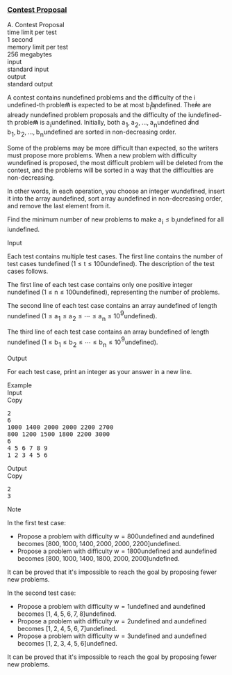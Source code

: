 <h3><a href="https://codeforces.com/contest/1972/problem/A" target="_blank" rel="noopener noreferrer">Contest Proposal</a></h3>
<div class="header"><div class="title">A. Contest Proposal</div><div class="time-limit"><div class="property-title">time limit per test</div>1 second</div><div class="memory-limit"><div class="property-title">memory limit per test</div>256 megabytes</div><div class="input-file input-standard"><div class="property-title">input</div>standard input</div><div class="output-file output-standard"><div class="property-title">output</div>standard output</div></div><div><p>A contest contains <span class="MathJax_Preview" style="color: inherit;"><span class="MJXp-math" id="MJXp-Span-1"><span class="MJXp-mi MJXp-italic" id="MJXp-Span-2">n</span></span></span><span class="MathJax MathJax_Processed" id="MathJax-Element-1-Frame" tabindex="0" style=""><nobr><span class="math" id="MathJax-Span-1"><span style="display: inline-block; position: relative; width: 0em; height: 0px; font-size: 122%;"><span style="position: absolute;"><span class="mrow" id="MathJax-Span-2"><span class="mi" id="MathJax-Span-3" style="font-family: MathJax_Math-italic;">n</span></span></span></span></span></nobr></span>undefined problems and the difficulty of the <span class="MathJax_Preview" style="color: inherit;"><span class="MJXp-math" id="MJXp-Span-3"><span class="MJXp-mi MJXp-italic" id="MJXp-Span-4">i</span></span></span><span class="MathJax MathJax_Processed" id="MathJax-Element-2-Frame" tabindex="0" style=""><nobr><span class="math" id="MathJax-Span-4"><span style="display: inline-block; position: relative; width: 0em; height: 0px; font-size: 122%;"><span style="position: absolute;"><span class="mrow" id="MathJax-Span-5"><span class="mi" id="MathJax-Span-6" style="font-family: MathJax_Math-italic;">i</span></span></span></span></span></nobr></span>undefined-th problem is expected to be <span class="tex-font-style-bf">at most</span> <span class="MathJax_Preview" style="color: inherit;"><span class="MJXp-math" id="MJXp-Span-5"><span class="MJXp-msubsup" id="MJXp-Span-6"><span class="MJXp-mi MJXp-italic" id="MJXp-Span-7" style="margin-right: 0.05em;">b</span><span class="MJXp-mi MJXp-italic MJXp-script" id="MJXp-Span-8" style="vertical-align: -0.4em;">i</span></span></span></span><span class="MathJax MathJax_Processed" id="MathJax-Element-3-Frame" tabindex="0" style=""><nobr><span class="math" id="MathJax-Span-7"><span style="display: inline-block; position: relative; width: 0em; height: 0px; font-size: 122%;"><span style="position: absolute;"><span class="mrow" id="MathJax-Span-8"><span class="msubsup" id="MathJax-Span-9"><span style="display: inline-block; position: relative; width: 0.764em; height: 0px;"><span style="position: absolute; clip: rect(3.106em, 1000.41em, 4.16em, -999.997em); top: -3.978em; left: 0em;"><span class="mi" id="MathJax-Span-10" style="font-family: MathJax_Math-italic;">b</span><span style="display: inline-block; width: 0px; height: 3.984em;"></span></span><span style="position: absolute; top: -3.803em; left: 0.413em;"><span class="mi" id="MathJax-Span-11" style="font-size: 70.7%; font-family: MathJax_Math-italic;">i</span><span style="display: inline-block; width: 0px; height: 3.984em;"></span></span></span></span></span></span></span></span></nobr></span>undefined. There are already <span class="MathJax_Preview" style="color: inherit;"><span class="MJXp-math" id="MJXp-Span-9"><span class="MJXp-mi MJXp-italic" id="MJXp-Span-10">n</span></span></span><span class="MathJax MathJax_Processed" id="MathJax-Element-4-Frame" tabindex="0" style=""><nobr><span class="math" id="MathJax-Span-12"><span style="display: inline-block; position: relative; width: 0em; height: 0px; font-size: 122%;"><span style="position: absolute;"><span class="mrow" id="MathJax-Span-13"><span class="mi" id="MathJax-Span-14" style="font-family: MathJax_Math-italic;">n</span></span></span></span></span></nobr></span>undefined problem proposals and the difficulty of the <span class="MathJax_Preview" style="color: inherit;"><span class="MJXp-math" id="MJXp-Span-11"><span class="MJXp-mi MJXp-italic" id="MJXp-Span-12">i</span></span></span><span class="MathJax MathJax_Processed" id="MathJax-Element-5-Frame" tabindex="0" style=""><nobr><span class="math" id="MathJax-Span-15"><span style="display: inline-block; position: relative; width: 0em; height: 0px; font-size: 122%;"><span style="position: absolute;"><span class="mrow" id="MathJax-Span-16"><span class="mi" id="MathJax-Span-17" style="font-family: MathJax_Math-italic;">i</span></span></span></span></span></nobr></span>undefined-th problem is <span class="MathJax_Preview" style="color: inherit;"><span class="MJXp-math" id="MJXp-Span-13"><span class="MJXp-msubsup" id="MJXp-Span-14"><span class="MJXp-mi MJXp-italic" id="MJXp-Span-15" style="margin-right: 0.05em;">a</span><span class="MJXp-mi MJXp-italic MJXp-script" id="MJXp-Span-16" style="vertical-align: -0.4em;">i</span></span></span></span><span class="MathJax MathJax_Processing" id="MathJax-Element-6-Frame" tabindex="0"></span>undefined. Initially, both <span class="MathJax_Preview" style="color: inherit;"><span class="MJXp-math" id="MJXp-Span-17"><span class="MJXp-msubsup" id="MJXp-Span-18"><span class="MJXp-mi MJXp-italic" id="MJXp-Span-19" style="margin-right: 0.05em;">a</span><span class="MJXp-mn MJXp-script" id="MJXp-Span-20" style="vertical-align: -0.4em;">1</span></span><span class="MJXp-mo" id="MJXp-Span-21" style="margin-left: 0em; margin-right: 0.222em;">,</span><span class="MJXp-msubsup" id="MJXp-Span-22"><span class="MJXp-mi MJXp-italic" id="MJXp-Span-23" style="margin-right: 0.05em;">a</span><span class="MJXp-mn MJXp-script" id="MJXp-Span-24" style="vertical-align: -0.4em;">2</span></span><span class="MJXp-mo" id="MJXp-Span-25" style="margin-left: 0em; margin-right: 0.222em;">,</span><span class="MJXp-mo" id="MJXp-Span-26" style="margin-left: 0em; margin-right: 0em;">…</span><span class="MJXp-mo" id="MJXp-Span-27" style="margin-left: 0em; margin-right: 0.222em;">,</span><span class="MJXp-msubsup" id="MJXp-Span-28"><span class="MJXp-mi MJXp-italic" id="MJXp-Span-29" style="margin-right: 0.05em;">a</span><span class="MJXp-mi MJXp-italic MJXp-script" id="MJXp-Span-30" style="vertical-align: -0.4em;">n</span></span></span></span><span class="MathJax MathJax_Processing" id="MathJax-Element-7-Frame" tabindex="0"></span>undefined and <span class="MathJax_Preview" style="color: inherit;"><span class="MJXp-math" id="MJXp-Span-31"><span class="MJXp-msubsup" id="MJXp-Span-32"><span class="MJXp-mi MJXp-italic" id="MJXp-Span-33" style="margin-right: 0.05em;">b</span><span class="MJXp-mn MJXp-script" id="MJXp-Span-34" style="vertical-align: -0.4em;">1</span></span><span class="MJXp-mo" id="MJXp-Span-35" style="margin-left: 0em; margin-right: 0.222em;">,</span><span class="MJXp-msubsup" id="MJXp-Span-36"><span class="MJXp-mi MJXp-italic" id="MJXp-Span-37" style="margin-right: 0.05em;">b</span><span class="MJXp-mn MJXp-script" id="MJXp-Span-38" style="vertical-align: -0.4em;">2</span></span><span class="MJXp-mo" id="MJXp-Span-39" style="margin-left: 0em; margin-right: 0.222em;">,</span><span class="MJXp-mo" id="MJXp-Span-40" style="margin-left: 0em; margin-right: 0em;">…</span><span class="MJXp-mo" id="MJXp-Span-41" style="margin-left: 0em; margin-right: 0.222em;">,</span><span class="MJXp-msubsup" id="MJXp-Span-42"><span class="MJXp-mi MJXp-italic" id="MJXp-Span-43" style="margin-right: 0.05em;">b</span><span class="MJXp-mi MJXp-italic MJXp-script" id="MJXp-Span-44" style="vertical-align: -0.4em;">n</span></span></span></span><span class="MathJax MathJax_Processing" id="MathJax-Element-8-Frame" tabindex="0"></span>undefined are sorted in non-decreasing order.</p><p>Some of the problems may be more difficult than expected, so the writers must propose more problems. When a new problem with difficulty <span class="MathJax_Preview" style="color: inherit;"><span class="MJXp-math" id="MJXp-Span-45"><span class="MJXp-mi MJXp-italic" id="MJXp-Span-46">w</span></span></span><span class="MathJax MathJax_Processing" id="MathJax-Element-9-Frame" tabindex="0"></span>undefined is proposed, the most difficult problem will be deleted from the contest, and the problems will be sorted in a way that the difficulties are non-decreasing.</p><p>In other words, in each operation, you choose an integer <span class="MathJax_Preview" style="color: inherit;"><span class="MJXp-math" id="MJXp-Span-47"><span class="MJXp-mi MJXp-italic" id="MJXp-Span-48">w</span></span></span><span class="MathJax MathJax_Processing" id="MathJax-Element-10-Frame" tabindex="0"></span>undefined, insert it into the array <span class="MathJax_Preview" style="color: inherit;"><span class="MJXp-math" id="MJXp-Span-49"><span class="MJXp-mi MJXp-italic" id="MJXp-Span-50">a</span></span></span><span class="MathJax MathJax_Processing" id="MathJax-Element-11-Frame" tabindex="0"></span>undefined, sort array <span class="MathJax_Preview" style="color: inherit;"><span class="MJXp-math" id="MJXp-Span-51"><span class="MJXp-mi MJXp-italic" id="MJXp-Span-52">a</span></span></span><span class="MathJax MathJax_Processing" id="MathJax-Element-12-Frame" tabindex="0"></span>undefined in non-decreasing order, and remove the last element from it.</p><p>Find the minimum number of new problems to make <span class="MathJax_Preview" style="color: inherit;"><span class="MJXp-math" id="MJXp-Span-53"><span class="MJXp-msubsup" id="MJXp-Span-54"><span class="MJXp-mi MJXp-italic" id="MJXp-Span-55" style="margin-right: 0.05em;">a</span><span class="MJXp-mi MJXp-italic MJXp-script" id="MJXp-Span-56" style="vertical-align: -0.4em;">i</span></span><span class="MJXp-mo" id="MJXp-Span-57" style="margin-left: 0.333em; margin-right: 0.333em;">≤</span><span class="MJXp-msubsup" id="MJXp-Span-58"><span class="MJXp-mi MJXp-italic" id="MJXp-Span-59" style="margin-right: 0.05em;">b</span><span class="MJXp-mi MJXp-italic MJXp-script" id="MJXp-Span-60" style="vertical-align: -0.4em;">i</span></span></span></span><span class="MathJax MathJax_Processing" id="MathJax-Element-13-Frame" tabindex="0"></span>undefined for all <span class="MathJax_Preview" style="color: inherit;"><span class="MJXp-math" id="MJXp-Span-61"><span class="MJXp-mi MJXp-italic" id="MJXp-Span-62">i</span></span></span><span class="MathJax MathJax_Processing" id="MathJax-Element-14-Frame" tabindex="0"></span>undefined.</p></div><div class="input-specification"><div class="section-title">Input</div><p>Each test contains multiple test cases. The first line contains the number of test cases <span class="MathJax_Preview" style="color: inherit;"><span class="MJXp-math" id="MJXp-Span-63"><span class="MJXp-mi MJXp-italic" id="MJXp-Span-64">t</span></span></span><span class="MathJax MathJax_Processing" id="MathJax-Element-15-Frame" tabindex="0"></span>undefined (<span class="MathJax_Preview" style="color: inherit;"><span class="MJXp-math" id="MJXp-Span-65"><span class="MJXp-mn" id="MJXp-Span-66">1</span><span class="MJXp-mo" id="MJXp-Span-67" style="margin-left: 0.333em; margin-right: 0.333em;">≤</span><span class="MJXp-mi MJXp-italic" id="MJXp-Span-68">t</span><span class="MJXp-mo" id="MJXp-Span-69" style="margin-left: 0.333em; margin-right: 0.333em;">≤</span><span class="MJXp-mn" id="MJXp-Span-70">100</span></span></span><span class="MathJax MathJax_Processing" id="MathJax-Element-16-Frame" tabindex="0"></span>undefined). The description of the test cases follows.</p><p>The first line of each test case contains only one positive integer <span class="MathJax_Preview" style="color: inherit;"><span class="MJXp-math" id="MJXp-Span-71"><span class="MJXp-mi MJXp-italic" id="MJXp-Span-72">n</span></span></span><span class="MathJax MathJax_Processing" id="MathJax-Element-17-Frame" tabindex="0"></span>undefined (<span class="MathJax_Preview" style="color: inherit;"><span class="MJXp-math" id="MJXp-Span-73"><span class="MJXp-mn" id="MJXp-Span-74">1</span><span class="MJXp-mo" id="MJXp-Span-75" style="margin-left: 0.333em; margin-right: 0.333em;">≤</span><span class="MJXp-mi MJXp-italic" id="MJXp-Span-76">n</span><span class="MJXp-mo" id="MJXp-Span-77" style="margin-left: 0.333em; margin-right: 0.333em;">≤</span><span class="MJXp-mn" id="MJXp-Span-78">100</span></span></span><span class="MathJax MathJax_Processing" id="MathJax-Element-18-Frame" tabindex="0"></span>undefined), representing the number of problems.</p><p>The second line of each test case contains an array <span class="MathJax_Preview" style="color: inherit;"><span class="MJXp-math" id="MJXp-Span-79"><span class="MJXp-mi MJXp-italic" id="MJXp-Span-80">a</span></span></span><span class="MathJax MathJax_Processing" id="MathJax-Element-19-Frame" tabindex="0"></span>undefined of length <span class="MathJax_Preview" style="color: inherit;"><span class="MJXp-math" id="MJXp-Span-81"><span class="MJXp-mi MJXp-italic" id="MJXp-Span-82">n</span></span></span><span class="MathJax MathJax_Processing" id="MathJax-Element-20-Frame" tabindex="0"></span>undefined (<span class="MathJax_Preview" style="color: inherit;"><span class="MJXp-math" id="MJXp-Span-83"><span class="MJXp-mn" id="MJXp-Span-84">1</span><span class="MJXp-mo" id="MJXp-Span-85" style="margin-left: 0.333em; margin-right: 0.333em;">≤</span><span class="MJXp-msubsup" id="MJXp-Span-86"><span class="MJXp-mi MJXp-italic" id="MJXp-Span-87" style="margin-right: 0.05em;">a</span><span class="MJXp-mn MJXp-script" id="MJXp-Span-88" style="vertical-align: -0.4em;">1</span></span><span class="MJXp-mo" id="MJXp-Span-89" style="margin-left: 0.333em; margin-right: 0.333em;">≤</span><span class="MJXp-msubsup" id="MJXp-Span-90"><span class="MJXp-mi MJXp-italic" id="MJXp-Span-91" style="margin-right: 0.05em;">a</span><span class="MJXp-mn MJXp-script" id="MJXp-Span-92" style="vertical-align: -0.4em;">2</span></span><span class="MJXp-mo" id="MJXp-Span-93" style="margin-left: 0.333em; margin-right: 0.333em;">≤</span><span class="MJXp-mo" id="MJXp-Span-94" style="margin-left: 0em; margin-right: 0em;">⋯</span><span class="MJXp-mo" id="MJXp-Span-95" style="margin-left: 0.333em; margin-right: 0.333em;">≤</span><span class="MJXp-msubsup" id="MJXp-Span-96"><span class="MJXp-mi MJXp-italic" id="MJXp-Span-97" style="margin-right: 0.05em;">a</span><span class="MJXp-mi MJXp-italic MJXp-script" id="MJXp-Span-98" style="vertical-align: -0.4em;">n</span></span><span class="MJXp-mo" id="MJXp-Span-99" style="margin-left: 0.333em; margin-right: 0.333em;">≤</span><span class="MJXp-msubsup" id="MJXp-Span-100"><span class="MJXp-mn" id="MJXp-Span-101" style="margin-right: 0.05em;">10</span><span class="MJXp-mn MJXp-script" id="MJXp-Span-102" style="vertical-align: 0.5em;">9</span></span></span></span><span class="MathJax MathJax_Processing" id="MathJax-Element-21-Frame" tabindex="0"></span>undefined).</p><p>The third line of each test case contains an array <span class="MathJax_Preview" style="color: inherit;"><span class="MJXp-math" id="MJXp-Span-103"><span class="MJXp-mi MJXp-italic" id="MJXp-Span-104">b</span></span></span><span class="MathJax MathJax_Processing" id="MathJax-Element-22-Frame" tabindex="0"></span>undefined of length <span class="MathJax_Preview" style="color: inherit;"><span class="MJXp-math" id="MJXp-Span-105"><span class="MJXp-mi MJXp-italic" id="MJXp-Span-106">n</span></span></span><span class="MathJax MathJax_Processing" id="MathJax-Element-23-Frame" tabindex="0"></span>undefined (<span class="MathJax_Preview" style="color: inherit;"><span class="MJXp-math" id="MJXp-Span-107"><span class="MJXp-mn" id="MJXp-Span-108">1</span><span class="MJXp-mo" id="MJXp-Span-109" style="margin-left: 0.333em; margin-right: 0.333em;">≤</span><span class="MJXp-msubsup" id="MJXp-Span-110"><span class="MJXp-mi MJXp-italic" id="MJXp-Span-111" style="margin-right: 0.05em;">b</span><span class="MJXp-mn MJXp-script" id="MJXp-Span-112" style="vertical-align: -0.4em;">1</span></span><span class="MJXp-mo" id="MJXp-Span-113" style="margin-left: 0.333em; margin-right: 0.333em;">≤</span><span class="MJXp-msubsup" id="MJXp-Span-114"><span class="MJXp-mi MJXp-italic" id="MJXp-Span-115" style="margin-right: 0.05em;">b</span><span class="MJXp-mn MJXp-script" id="MJXp-Span-116" style="vertical-align: -0.4em;">2</span></span><span class="MJXp-mo" id="MJXp-Span-117" style="margin-left: 0.333em; margin-right: 0.333em;">≤</span><span class="MJXp-mo" id="MJXp-Span-118" style="margin-left: 0em; margin-right: 0em;">⋯</span><span class="MJXp-mo" id="MJXp-Span-119" style="margin-left: 0.333em; margin-right: 0.333em;">≤</span><span class="MJXp-msubsup" id="MJXp-Span-120"><span class="MJXp-mi MJXp-italic" id="MJXp-Span-121" style="margin-right: 0.05em;">b</span><span class="MJXp-mi MJXp-italic MJXp-script" id="MJXp-Span-122" style="vertical-align: -0.4em;">n</span></span><span class="MJXp-mo" id="MJXp-Span-123" style="margin-left: 0.333em; margin-right: 0.333em;">≤</span><span class="MJXp-msubsup" id="MJXp-Span-124"><span class="MJXp-mn" id="MJXp-Span-125" style="margin-right: 0.05em;">10</span><span class="MJXp-mn MJXp-script" id="MJXp-Span-126" style="vertical-align: 0.5em;">9</span></span></span></span><span class="MathJax MathJax_Processing" id="MathJax-Element-24-Frame" tabindex="0"></span>undefined).</p></div><div class="output-specification"><div class="section-title">Output</div><p>For each test case, print an integer as your answer in a new line.</p></div><div class="sample-tests"><div class="section-title">Example</div><div class="sample-test"><div class="input"><div class="title">Input<div title="Copy" data-clipboard-target="#id00504143922134905" id="id00509264611262754" class="input-output-copier">Copy</div></div><pre id="id00504143922134905"><div class="test-example-line test-example-line-even test-example-line-0">2</div><div class="test-example-line test-example-line-odd test-example-line-1">6</div><div class="test-example-line test-example-line-odd test-example-line-1">1000 1400 2000 2000 2200 2700</div><div class="test-example-line test-example-line-odd test-example-line-1">800 1200 1500 1800 2200 3000</div><div class="test-example-line test-example-line-even test-example-line-2">6</div><div class="test-example-line test-example-line-even test-example-line-2">4 5 6 7 8 9</div><div class="test-example-line test-example-line-even test-example-line-2">1 2 3 4 5 6</div></pre></div><div class="output"><div class="title">Output<div title="Copy" data-clipboard-target="#id005509235329699006" id="id0041094009876019455" class="input-output-copier">Copy</div></div><pre id="id005509235329699006">2
3
</pre></div></div></div><div class="note"><div class="section-title">Note</div><p>In the first test case:</p><ul> <li> Propose a problem with difficulty <span class="MathJax_Preview" style="color: inherit;"><span class="MJXp-math" id="MJXp-Span-127"><span class="MJXp-mi MJXp-italic" id="MJXp-Span-128">w</span><span class="MJXp-mo" id="MJXp-Span-129" style="margin-left: 0.333em; margin-right: 0.333em;">=</span><span class="MJXp-mn" id="MJXp-Span-130">800</span></span></span><span class="MathJax MathJax_Processing" id="MathJax-Element-25-Frame" tabindex="0"></span>undefined and <span class="MathJax_Preview" style="color: inherit;"><span class="MJXp-math" id="MJXp-Span-131"><span class="MJXp-mi MJXp-italic" id="MJXp-Span-132">a</span></span></span><span class="MathJax MathJax_Processing" id="MathJax-Element-26-Frame" tabindex="0"></span>undefined becomes <span class="MathJax_Preview" style="color: inherit;"><span class="MJXp-math" id="MJXp-Span-133"><span class="MJXp-mo" id="MJXp-Span-134" style="margin-left: 0em; margin-right: 0em;">[</span><span class="MJXp-mn" id="MJXp-Span-135">800</span><span class="MJXp-mo" id="MJXp-Span-136" style="margin-left: 0em; margin-right: 0.222em;">,</span><span class="MJXp-mn" id="MJXp-Span-137">1000</span><span class="MJXp-mo" id="MJXp-Span-138" style="margin-left: 0em; margin-right: 0.222em;">,</span><span class="MJXp-mn" id="MJXp-Span-139">1400</span><span class="MJXp-mo" id="MJXp-Span-140" style="margin-left: 0em; margin-right: 0.222em;">,</span><span class="MJXp-mn" id="MJXp-Span-141">2000</span><span class="MJXp-mo" id="MJXp-Span-142" style="margin-left: 0em; margin-right: 0.222em;">,</span><span class="MJXp-mn" id="MJXp-Span-143">2000</span><span class="MJXp-mo" id="MJXp-Span-144" style="margin-left: 0em; margin-right: 0.222em;">,</span><span class="MJXp-mn" id="MJXp-Span-145">2200</span><span class="MJXp-mo" id="MJXp-Span-146" style="margin-left: 0em; margin-right: 0em;">]</span></span></span><span class="MathJax MathJax_Processing" id="MathJax-Element-27-Frame" tabindex="0"></span>undefined. </li><li> Propose a problem with difficulty <span class="MathJax_Preview" style="color: inherit;"><span class="MJXp-math" id="MJXp-Span-147"><span class="MJXp-mi MJXp-italic" id="MJXp-Span-148">w</span><span class="MJXp-mo" id="MJXp-Span-149" style="margin-left: 0.333em; margin-right: 0.333em;">=</span><span class="MJXp-mn" id="MJXp-Span-150">1800</span></span></span><span class="MathJax MathJax_Processing" id="MathJax-Element-28-Frame" tabindex="0"></span>undefined and <span class="MathJax_Preview" style="color: inherit;"><span class="MJXp-math" id="MJXp-Span-151"><span class="MJXp-mi MJXp-italic" id="MJXp-Span-152">a</span></span></span><span class="MathJax MathJax_Processing" id="MathJax-Element-29-Frame" tabindex="0"></span>undefined becomes <span class="MathJax_Preview" style="color: inherit;"><span class="MJXp-math" id="MJXp-Span-153"><span class="MJXp-mo" id="MJXp-Span-154" style="margin-left: 0em; margin-right: 0em;">[</span><span class="MJXp-mn" id="MJXp-Span-155">800</span><span class="MJXp-mo" id="MJXp-Span-156" style="margin-left: 0em; margin-right: 0.222em;">,</span><span class="MJXp-mn" id="MJXp-Span-157">1000</span><span class="MJXp-mo" id="MJXp-Span-158" style="margin-left: 0em; margin-right: 0.222em;">,</span><span class="MJXp-mn" id="MJXp-Span-159">1400</span><span class="MJXp-mo" id="MJXp-Span-160" style="margin-left: 0em; margin-right: 0.222em;">,</span><span class="MJXp-mn" id="MJXp-Span-161">1800</span><span class="MJXp-mo" id="MJXp-Span-162" style="margin-left: 0em; margin-right: 0.222em;">,</span><span class="MJXp-mn" id="MJXp-Span-163">2000</span><span class="MJXp-mo" id="MJXp-Span-164" style="margin-left: 0em; margin-right: 0.222em;">,</span><span class="MJXp-mn" id="MJXp-Span-165">2000</span><span class="MJXp-mo" id="MJXp-Span-166" style="margin-left: 0em; margin-right: 0em;">]</span></span></span><span class="MathJax MathJax_Processing" id="MathJax-Element-30-Frame" tabindex="0"></span>undefined. </li></ul><p>It can be proved that it's impossible to reach the goal by proposing fewer new problems.</p><p>In the second test case:</p><ul> <li> Propose a problem with difficulty <span class="MathJax_Preview" style="color: inherit;"><span class="MJXp-math" id="MJXp-Span-167"><span class="MJXp-mi MJXp-italic" id="MJXp-Span-168">w</span><span class="MJXp-mo" id="MJXp-Span-169" style="margin-left: 0.333em; margin-right: 0.333em;">=</span><span class="MJXp-mn" id="MJXp-Span-170">1</span></span></span><span class="MathJax MathJax_Processing" id="MathJax-Element-31-Frame" tabindex="0"></span>undefined and <span class="MathJax_Preview" style="color: inherit;"><span class="MJXp-math" id="MJXp-Span-171"><span class="MJXp-mi MJXp-italic" id="MJXp-Span-172">a</span></span></span><span class="MathJax MathJax_Processing" id="MathJax-Element-32-Frame" tabindex="0"></span>undefined becomes <span class="MathJax_Preview" style="color: inherit;"><span class="MJXp-math" id="MJXp-Span-173"><span class="MJXp-mo" id="MJXp-Span-174" style="margin-left: 0em; margin-right: 0em;">[</span><span class="MJXp-mn" id="MJXp-Span-175">1</span><span class="MJXp-mo" id="MJXp-Span-176" style="margin-left: 0em; margin-right: 0.222em;">,</span><span class="MJXp-mn" id="MJXp-Span-177">4</span><span class="MJXp-mo" id="MJXp-Span-178" style="margin-left: 0em; margin-right: 0.222em;">,</span><span class="MJXp-mn" id="MJXp-Span-179">5</span><span class="MJXp-mo" id="MJXp-Span-180" style="margin-left: 0em; margin-right: 0.222em;">,</span><span class="MJXp-mn" id="MJXp-Span-181">6</span><span class="MJXp-mo" id="MJXp-Span-182" style="margin-left: 0em; margin-right: 0.222em;">,</span><span class="MJXp-mn" id="MJXp-Span-183">7</span><span class="MJXp-mo" id="MJXp-Span-184" style="margin-left: 0em; margin-right: 0.222em;">,</span><span class="MJXp-mn" id="MJXp-Span-185">8</span><span class="MJXp-mo" id="MJXp-Span-186" style="margin-left: 0em; margin-right: 0em;">]</span></span></span><span class="MathJax MathJax_Processing" id="MathJax-Element-33-Frame" tabindex="0"></span>undefined. </li><li> Propose a problem with difficulty <span class="MathJax_Preview" style="color: inherit;"><span class="MJXp-math" id="MJXp-Span-187"><span class="MJXp-mi MJXp-italic" id="MJXp-Span-188">w</span><span class="MJXp-mo" id="MJXp-Span-189" style="margin-left: 0.333em; margin-right: 0.333em;">=</span><span class="MJXp-mn" id="MJXp-Span-190">2</span></span></span><span class="MathJax MathJax_Processing" id="MathJax-Element-34-Frame" tabindex="0"></span>undefined and <span class="MathJax_Preview" style="color: inherit;"><span class="MJXp-math" id="MJXp-Span-191"><span class="MJXp-mi MJXp-italic" id="MJXp-Span-192">a</span></span></span><span class="MathJax MathJax_Processing" id="MathJax-Element-35-Frame" tabindex="0"></span>undefined becomes <span class="MathJax_Preview" style="color: inherit;"><span class="MJXp-math" id="MJXp-Span-193"><span class="MJXp-mo" id="MJXp-Span-194" style="margin-left: 0em; margin-right: 0em;">[</span><span class="MJXp-mn" id="MJXp-Span-195">1</span><span class="MJXp-mo" id="MJXp-Span-196" style="margin-left: 0em; margin-right: 0.222em;">,</span><span class="MJXp-mn" id="MJXp-Span-197">2</span><span class="MJXp-mo" id="MJXp-Span-198" style="margin-left: 0em; margin-right: 0.222em;">,</span><span class="MJXp-mn" id="MJXp-Span-199">4</span><span class="MJXp-mo" id="MJXp-Span-200" style="margin-left: 0em; margin-right: 0.222em;">,</span><span class="MJXp-mn" id="MJXp-Span-201">5</span><span class="MJXp-mo" id="MJXp-Span-202" style="margin-left: 0em; margin-right: 0.222em;">,</span><span class="MJXp-mn" id="MJXp-Span-203">6</span><span class="MJXp-mo" id="MJXp-Span-204" style="margin-left: 0em; margin-right: 0.222em;">,</span><span class="MJXp-mn" id="MJXp-Span-205">7</span><span class="MJXp-mo" id="MJXp-Span-206" style="margin-left: 0em; margin-right: 0em;">]</span></span></span><span class="MathJax MathJax_Processing" id="MathJax-Element-36-Frame" tabindex="0"></span>undefined. </li><li> Propose a problem with difficulty <span class="MathJax_Preview" style="color: inherit;"><span class="MJXp-math" id="MJXp-Span-207"><span class="MJXp-mi MJXp-italic" id="MJXp-Span-208">w</span><span class="MJXp-mo" id="MJXp-Span-209" style="margin-left: 0.333em; margin-right: 0.333em;">=</span><span class="MJXp-mn" id="MJXp-Span-210">3</span></span></span><span class="MathJax MathJax_Processing" id="MathJax-Element-37-Frame" tabindex="0"></span>undefined and <span class="MathJax_Preview" style="color: inherit;"><span class="MJXp-math" id="MJXp-Span-211"><span class="MJXp-mi MJXp-italic" id="MJXp-Span-212">a</span></span></span><span class="MathJax MathJax_Processing" id="MathJax-Element-38-Frame" tabindex="0"></span>undefined becomes <span class="MathJax_Preview" style="color: inherit;"><span class="MJXp-math" id="MJXp-Span-213"><span class="MJXp-mo" id="MJXp-Span-214" style="margin-left: 0em; margin-right: 0em;">[</span><span class="MJXp-mn" id="MJXp-Span-215">1</span><span class="MJXp-mo" id="MJXp-Span-216" style="margin-left: 0em; margin-right: 0.222em;">,</span><span class="MJXp-mn" id="MJXp-Span-217">2</span><span class="MJXp-mo" id="MJXp-Span-218" style="margin-left: 0em; margin-right: 0.222em;">,</span><span class="MJXp-mn" id="MJXp-Span-219">3</span><span class="MJXp-mo" id="MJXp-Span-220" style="margin-left: 0em; margin-right: 0.222em;">,</span><span class="MJXp-mn" id="MJXp-Span-221">4</span><span class="MJXp-mo" id="MJXp-Span-222" style="margin-left: 0em; margin-right: 0.222em;">,</span><span class="MJXp-mn" id="MJXp-Span-223">5</span><span class="MJXp-mo" id="MJXp-Span-224" style="margin-left: 0em; margin-right: 0.222em;">,</span><span class="MJXp-mn" id="MJXp-Span-225">6</span><span class="MJXp-mo" id="MJXp-Span-226" style="margin-left: 0em; margin-right: 0em;">]</span></span></span><span class="MathJax MathJax_Processing" id="MathJax-Element-39-Frame" tabindex="0"></span>undefined. </li></ul><p>It can be proved that it's impossible to reach the goal by proposing fewer new problems.</p></div>